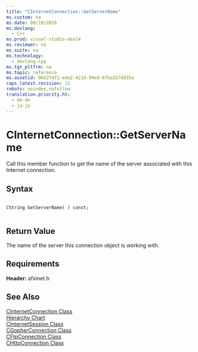 ```yaml
---
title: "CInternetConnection::GetServerName"
ms.custom: na
ms.date: 09/19/2016
ms.devlang: 
  - C++
ms.prod: visual-studio-dev14
ms.reviewer: na
ms.suite: na
ms.technology: 
  - devlang-cpp
ms.tgt_pltfrm: na
ms.topic: reference
ms.assetid: 9662f4f2-ede2-421d-99ed-67ba327dd35a
caps.latest.revision: 12
robots: noindex,nofollow
translation.priority.ht: 
  - de-de
  - ja-jp
---
```

# CInternetConnection::GetServerName
Call this member function to get the name of the server associated with this Internet connection.  
  
## Syntax  
  
```  
  
CString GetServerName( ) const;  
  
```  
  
## Return Value  
 The name of the server this connection object is working with.  
  
## Requirements  
 **Header:** afxinet.h  
  
## See Also  
 [CInternetConnection Class](../vs140/CInternetConnection-Class.md)   
 [Hierarchy Chart](../vs140/Hierarchy-Chart.md)   
 [CInternetSession Class](../vs140/CInternetSession-Class.md)   
 [CGopherConnection Class](../vs140/CGopherConnection-Class.md)   
 [CFtpConnection Class](../vs140/CFtpConnection-Class.md)   
 [CHttpConnection Class](../vs140/CHttpConnection-Class.md)